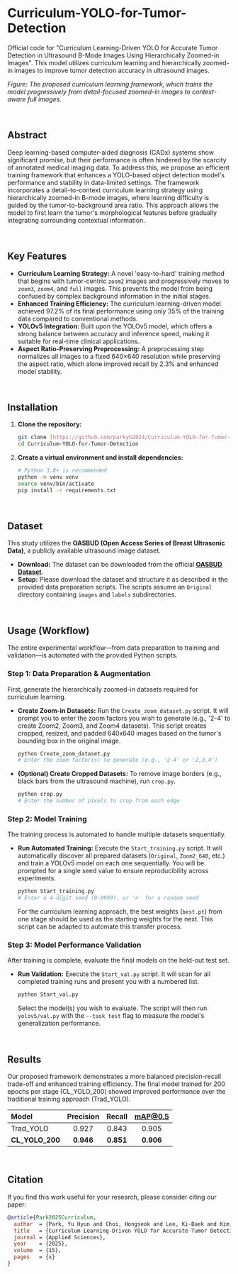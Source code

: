 # Curriculum-YOLO-for-Tumor-Detection

Official code for "Curriculum Learning-Driven YOLO for Accurate Tumor Detection in Ultrasound B-Mode Images Using Hierarchically Zoomed-in Images". This model utilizes curriculum learning and hierarchically zoomed-in images to improve tumor detection accuracy in ultrasound images.

*Figure: The proposed curriculum learning framework, which trains the model progressively from detail-focused zoomed-in images to context-aware full images.*

<br>

## Abstract

Deep learning-based computer-aided diagnosis (CADx) systems show significant promise, but their performance is often hindered by the scarcity of annotated medical imaging data. To address this, we propose an efficient training framework that enhances a YOLO-based object detection model's performance and stability in data-limited settings. The framework incorporates a detail-to-context curriculum learning strategy using hierarchically zoomed-in B-mode images, where learning difficulty is guided by the tumor-to-background area ratio. This approach allows the model to first learn the tumor's morphological features before gradually integrating surrounding contextual information.

<br>

## Key Features

* **Curriculum Learning Strategy:** A novel 'easy-to-hard' training method that begins with tumor-centric `zoom2` images and progressively moves to `zoom3`, `zoom4`, and `full` images. This prevents the model from being confused by complex background information in the initial stages.
* **Enhanced Training Efficiency:** The curriculum learning-driven model achieved 97.2% of its final performance using only 35% of the training data compared to conventional methods.
* **YOLOv5 Integration:** Built upon the YOLOv5 model, which offers a strong balance between accuracy and inference speed, making it suitable for real-time clinical applications.
* **Aspect Ratio-Preserving Preprocessing:** A preprocessing step normalizes all images to a fixed 640×640 resolution while preserving the aspect ratio, which alone improved recall by 2.3% and enhanced model stability.

<br>

## Installation

1.  **Clone the repository:**
    ```bash
    git clone [https://github.com/parkyh2024/Curriculum-YOLO-for-Tumor-Detection.git](https://github.com/parkyh2024/Curriculum-YOLO-for-Tumor-Detection.git)
    cd Curriculum-YOLO-for-Tumor-Detection
    ```

2.  **Create a virtual environment and install dependencies:**
    ```bash
    # Python 3.8+ is recommended
    python -m venv venv
    source venv/bin/activate
    pip install -r requirements.txt
    ```

<br>

## Dataset

This study utilizes the **OASBUD (Open Access Series of Breast Ultrasonic Data)**, a publicly available ultrasound image dataset.

* **Download:** The dataset can be downloaded from the official **[OASBUD Dataset](https://zenodo.org/records/545928)**.
* **Setup:** Please download the dataset and structure it as described in the provided data preparation scripts. The scripts assume an `Original` directory containing `images` and `labels` subdirectories.

<br>

## Usage (Workflow)

The entire experimental workflow—from data preparation to training and validation—is automated with the provided Python scripts.

### Step 1: Data Preparation & Augmentation

First, generate the hierarchically zoomed-in datasets required for curriculum learning.

* **Create Zoom-in Datasets:**
    Run the `Create_zoom_dataset.py` script. It will prompt you to enter the zoom factors you wish to generate (e.g., '2-4' to create Zoom2, Zoom3, and Zoom4 datasets). This script creates cropped, resized, and padded 640x640 images based on the tumor's bounding box in the original image.
    ```bash
    python Create_zoom_dataset.py
    # Enter the zoom factor(s) to generate (e.g., '2-4' or '2,3,4')
    ```

* **(Optional) Create Cropped Datasets:**
    To remove image borders (e.g., black bars from the ultrasound machine), run `crop.py`.
    ```bash
    python crop.py
    # Enter the number of pixels to crop from each edge
    ```

### Step 2: Model Training

The training process is automated to handle multiple datasets sequentially.

* **Run Automated Training:**
    Execute the `Start_training.py` script. It will automatically discover all prepared datasets (`Original`, `Zoom2_640`, etc.) and train a YOLOv5 model on each one sequentially. You will be prompted for a single seed value to ensure reproducibility across experiments.
    ```bash
    python Start_training.py
    # Enter a 4-digit seed (0-9999), or 'n' for a random seed
    ```
    For the curriculum learning approach, the best weights (`best.pt`) from one stage should be used as the starting weights for the next. This script can be adapted to automate this transfer process.

### Step 3: Model Performance Validation

After training is complete, evaluate the final models on the held-out test set.

* **Run Validation:**
    Execute the `Start_val.py` script. It will scan for all completed training runs and present you with a numbered list.
    ```bash
    python Start_val.py
    ```
    Select the model(s) you wish to evaluate. The script will then run `yolov5/val.py` with the `--task test` flag to measure the model's generalization performance.

<br>

## Results

Our proposed framework demonstrates a more balanced precision-recall trade-off and enhanced training efficiency. The final model trained for 200 epochs per stage (CL_YOLO_200) showed improved performance over the traditional training approach (Trad_YOLO).

| Model | Precision | Recall | mAP@0.5 |
| :--- | :---: | :---: | :---: |
| Trad_YOLO | 0.927 | 0.843 | 0.905 |
| **CL_YOLO_200**| **0.946** | **0.851** | **0.906** |

<br>

## Citation

If you find this work useful for your research, please consider citing our paper:

```bibtex
@article{Park2025Curriculum,
  author  = {Park, Yu Hyun and Choi, Hongseok and Lee, Ki-Baek and Kim, Hyungsuk},
  title   = {Curriculum Learning-Driven YOLO for Accurate Tumor Detection in Ultrasound B-Mode Images Using Hierarchically Zoomed-in Images},
  journal = {Applied Sciences},
  year    = {2025},
  volume  = {15},
  pages   = {x}
}
